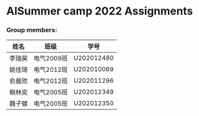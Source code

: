 # **AISummer camp 2022 Assignments**
### Group members:
姓名|班级|学号
:--:|:--:|:--:
李瑞昊|电气2009班|U202012480
姚佳琦|电气2012班|U202010069
俞晨欣|电气2012班|U202011296
鲍林奕|电气2005班|U202012349
魏子健|电气2005班|U202012350
